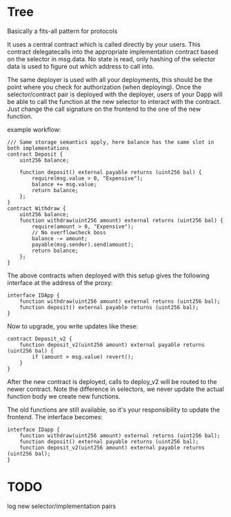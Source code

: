 # Tree

Basically a fits-all pattern for protocols

It uses a central contract which is called directly by your users. This contract delegatecalls into the appropriate implementation contract based on the selector in msg.data. No state is read, only hashing of the selector data is used to figure out which address to call into.

The same deployer is used with all your deployments, this should be the point where you check for authorization (when deploying). Once the selector/contract pair is deployed with the deployer, users of your Dapp will be able to call the function at the new selector to interact with the contract. Just change the call signature on the frontend to the one of the new function.

example workflow:

```sol
/// Same storage semantics apply, here balance has the same slot in both implementations
contract Deposit {
    uint256 balance;

    function deposit() external payable returns (uint256 bal) {
        require(msg.value > 0, "Expensive");
        balance += msg.value;
        return balance;
    };
}
contract Withdraw {
    uint256 balance;
    function withdraw(uint256 amount) external returns (uint256 bal) {
        require(amount > 0, "Expensive");
        // No overflowcheck boss
        balance -= amount;
        payable(msg.sender).send(amount);
        return balance;
    };
}
```

The above contracts when deployed with this setup gives the following interface at the address of the proxy:

```sol
interface IDApp {
    function withdraw(uint256 amount) external returns (uint256 bal);
    function deposit() external payable returns (uint256 bal);
}
```

Now to upgrade, you write updates like these:

```sol
contract Deposit_v2 {
    function deposit_v2(uint256 amount) external payable returns (uint256 bal) {
        if (amount > msg.value) revert();
    }
}
```

After the new contract is deployed, calls to deploy_v2 will be routed to the newer contract. Note the difference in selectors, we never update the actual function body we create new functions.

The old functions are still available, so it's your responsibility to update the frontend. The interface becomes:

```sol
interface IDapp {
    function withdraw(uint256 amount) external returns (uint256 bal);
    function deposit() external payable returns (uint256 bal);
    function deposit_v2(uint256 amount) external payable returns (uint256 bal);
}
```

# TODO

log new selector/implementation pairs
